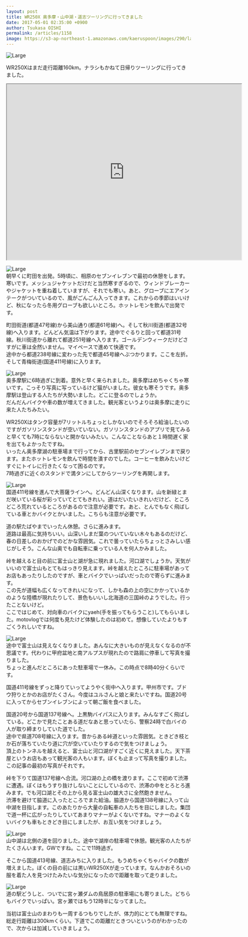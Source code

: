 ```yaml
---
layout: post
title: WR250X 奥多摩・山中湖・道志ツーリングに行ってきました
date: 2017-05-01 02:35:00 +0900
author: Tsukasa OISHI
permalink: /articles/1158
image: https://s3-ap-northeast-1.amazonaws.com/kaeruspoon/images/290/large.jpg?1493570049
---
```



![Large](https://s3-ap-northeast-1.amazonaws.com/kaeruspoon/images/290/large.jpg?1493570049)  

WR250Xはまだ走行距離160km。ナラシもかねて日帰りツーリングに行ってきました。  

<iframe src="https://www.google.com/maps/d/embed?mid=1GD5d5IHSw44Vak6AguuUxQE8JiQ" width="640" height="480"></iframe>  

![Large](https://s3-ap-northeast-1.amazonaws.com/kaeruspoon/images/291/large.jpg?1493570178)  
朝早くに町田を出発。5時頃に、相原のセブンイレブンで最初の休憩をします。  
寒いです。メッシュジャケットだけだと当然寒すぎるので、ウィンドブレーカーやジャケットを重ね着していますが、それでも寒い。あと、グローブにエアインテークがついているので、風がごんごん入ってきます。これからの季節はいいけど、秋になったら冬用グローブも欲しいところ。ホットレモンを飲んで出発です。  

町田街道(都道47号線)から美山通り(都道61号線)へ。そして秋川街道(都道32号線)へ入ります。どんどん気温は下がります。途中でぐるりと回って都道31号線。秋川街道から離れて都道251号線へ入ります。ゴールデンウィークだけどさすがに車は全然いません。マイペースで進めて快適です。  
途中から都道238号線に変わった先で都道45号線へぶつかります。ここを左折。そして青梅街道(国道411号線)に入ります。  

![Large](https://s3-ap-northeast-1.amazonaws.com/kaeruspoon/images/293/large.jpg?1493571455)  
奥多摩駅に6時過ぎに到着。意外と早く来られました。奥多摩はめちゃくちゃ寒いです。こっそり写真に写っているけど猫がいました。彼女も寒そうです。奥多摩駅は登山する人たちが大勢いました。どこに登るのでしょうか。  
だんだんバイクや車の数が増えてきました。観光客というよりは奥多摩に走りに来た人たちみたい。  

WR250Xはタンク容量が7リットルちょっとしかないのでそろそろ給油したいのですがガソリンスタンドが空いていない。ガソリンスタンドのアプリで見てみると早くても7時にならないと開かないみたい。こんなことならあと１時間遅く家を出てもよかったですね。  
いったん奥多摩湖の駐車場まで行ってから、古里駅前のセブンイレブンまで戻ります。またホットレモンを飲んで時間を潰すのでした。コーヒーを飲みたいけどすぐにトイレに行きたくなって困るのです。  
7時過ぎに近くのスタンドで満タンにしてからツーリングを再開します。  

![Large](https://s3-ap-northeast-1.amazonaws.com/kaeruspoon/images/292/large.jpg?1493571422)  
国道411号線を進んで大菩薩ラインへ。どんどん山深くなります。山を新緑とまだ咲いている桜が彩っていてとてもきれい。道はだいたいきれいだけど、ところどころ荒れているところがあるので注意が必要です。あと、とんでもなく飛ばしている車とかバイクとかいました。こちらも注意が必要です。  

道の駅たばやまでいったん休憩。さらに進みます。  
道路は最高に気持ちいい。山深いしまだ葉のついていない木々もあるのだけど、春の日差しのおかげでのどかな雰囲気。これで曇っていたらちょっとさみしい感じがしそう。こんな山奥でも自転車に乗っている人を何人かみました。  

峠を越えると目の前に富士山と湖が急に現れました。河口湖でしょうか。天気がいいので富士山もとてもはっきり見えます。峠を越えたところに駐車場があってお店もあったりしたのですが、車とバイクでいっぱいだったので寄らずに進みます。  
この先が道幅も広くなってきれいになって、しかも森の上の空にかかっているかのような陸橋が現れたりして、景色もいいし北海道の三国峠のようでした。行ったことないけど。  
ここではじめて、対向車のバイクにyaeh(手を振ってもらうこと)してもらいました。motovlogでは何度も見たけど体験したのは初めて。想像していたよりもすごくうれしいですね。  

![Large](https://s3-ap-northeast-1.amazonaws.com/kaeruspoon/images/294/large.jpg?1493572386)  
途中で富士山は見えなくなりました。あんなに大きいものが見えなくなるのが不思議です。代わりに甲府盆地と南アルプスが現れたので路肩に停車して写真を撮りました。  
ちょっと進んだところにあった駐車場で一休み。この時点で8時40分くらいです。  

国道411号線をずっと降りていってようやく街中へ入ります。甲州市です。ブドウ狩りとかのお店がたくさん。今度はユルさんと娘と来たいですね。国道20号に入ってからセブンイレブンによって朝ご飯を食べました。  

国道20号から国道137号線へ。上黒駒バイパスに入ります。みんなすごく飛ばしている。どこかで見たことある道だなあと思っていたら、警察24時で白バイの人が取り締まりしていた道でした。  
途中で県道708号線に入ります。昔からある峠道といった雰囲気。ときどき枝とか石が落ちていたり道に穴が空いていたりするので気をつけましょう。  
頂上のトンネルを越えると、富士山と河口湖がすごく近くに見えました。天下茶屋というお店もあって観光客の人もいます。ぼくも止まって写真を撮りました。この記事の最初の写真がそれです。  

峠を下りて国道137号線へ合流。河口湖の上の橋を渡ります。ここで初めて渋滞に遭遇。ぼくはもうすり抜けしないことにしているので、渋滞の中をとろとろ進みます。でも河口湖とその上から見る富士山の雄大さに全然飽きません。  
渋滞を避けて脇道に入ったところでまた給油。脇道から国道138号線に入って山中湖を目指します。このあたりから大量の自転車の人たちを目にしました。集団で道一杯に広がったりしていてあまりマナーがよくないですね。マナーのよくないバイクも車もときどき目にしましたが、お互い気をつけましょう。  

![Large](https://s3-ap-northeast-1.amazonaws.com/kaeruspoon/images/295/large.jpg?1493573330)  
山中湖は北側の道を回りました。途中で湖岸の駐車場で休憩。観光客の人たちがたくさんいます。GWですね。ここで11時過ぎ。  

そこから国道413号線、道志みちに入りました。もうめちゃくちゃバイクの数が増えました。ぼくの目の前には黒いWR250Xが走っています。なんかおそろいの服を着た人を見つけたみたいな気分になったので距離を取って走りました。  

![Large](https://s3-ap-northeast-1.amazonaws.com/kaeruspoon/images/296/large.jpg?1493573706)  
道の駅どうしと、ついでに宮ヶ瀬ダムの鳥居原の駐車場にも寄りました。どちらもバイクでいっぱい。宮ヶ瀬ではもう12時半になってました。  

当初は富士山のまわりも一周するつもりでしたが、体力的にとても無理ですね。総走行距離は300kmくらい。下道でこの距離だときついというのがわかったので、次からは加減していきましょう。  
